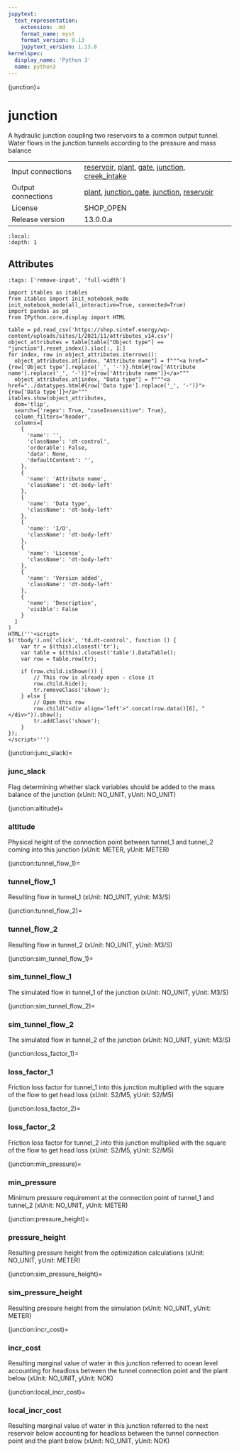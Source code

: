```yaml
---
jupytext:
  text_representation:
    extension: .md
    format_name: myst
    format_version: 0.13
    jupytext_version: 1.13.8
kernelspec:
  display_name: 'Python 3'
  name: python3
---
```


(junction)=
# junction
A hydraulic junction coupling two reservoirs to a common output tunnel. Water flows in the junction tunnels according to the pressure and mass balance

|   |   |
|---|---|
|Input connections|<a href="reservoir.html">reservoir</a>, <a href="plant.html">plant</a>, <a href="gate.html">gate</a>, <a href="junction.html">junction</a>, <a href="creek_intake.html">creek_intake</a>|
|Output connections|<a href="plant.html">plant</a>, <a href="junction_gate.html">junction_gate</a>, <a href="junction.html">junction</a>, <a href="reservoir.html">reservoir</a>|
|License|SHOP_OPEN|
|Release version|13.0.0.a|

```{contents}
:local:
:depth: 1
```







## Attributes
```{code-cell} ipython3
:tags: ['remove-input', 'full-width']

import itables as itables
from itables import init_notebook_mode
init_notebook_mode(all_interactive=True, connected=True)
import pandas as pd
from IPython.core.display import HTML

table = pd.read_csv('https://shop.sintef.energy/wp-content/uploads/sites/1/2021/11/attributes_v14.csv')
object_attributes = table[table["Object type"] == "junction"].reset_index().iloc[:, 1:]
for index, row in object_attributes.iterrows():
  object_attributes.at[index, "Attribute name"] = f"""<a href="{row['Object type'].replace('_', '-')}.html#{row['Attribute name'].replace('_', '-')}">{row['Attribute name']}</a>"""
  object_attributes.at[index, "Data type"] = f"""<a href="../datatypes.html#{row['Data type'].replace('_', '-')}">{row['Data type']}</a>"""
itables.show(object_attributes,
  dom='tlip',
  search={'regex': True, "caseInsensitive": True},
  column_filters='header',
  columns=[
    {
      'name': '',
      'className': 'dt-control',
      'orderable': False,
      'data': None,
      'defaultContent': '',
    },
    {
      'name': 'Attribute name',
      'className': 'dt-body-left'
    },
    {
      'name': 'Data type',
      'className': 'dt-body-left'
    },
    {
      'name': 'I/O',
      'className': 'dt-body-left'
    },
    {
      'name': 'License',
      'className': 'dt-body-left'
    },
    {
      'name': 'Version added',
      'className': 'dt-body-left'
    },
    {
      'name': 'Description',
      'visible': False
    }
  ]
)
HTML('''<script>
$('tbody').on('click', 'td.dt-control', function () {
    var tr = $(this).closest('tr');
    var table = $(this).closest('table').DataTable();
    var row = table.row(tr);

    if (row.child.isShown()) {
        // This row is already open - close it
        row.child.hide();
        tr.removeClass('shown');
    } else {
        // Open this row
        row.child("<div align='left'>".concat(row.data()[6], "</div>")).show();
        tr.addClass('shown');
    }
});
</script>''')
```

(junction:junc_slack)=
### junc_slack
Flag determining whether slack variables should be added to the mass balance of the junction (xUnit: NO_UNIT, yUnit: NO_UNIT)


(junction:altitude)=
### altitude
Physical height of the connection point between tunnel_1 and tunnel_2 coming into this junction (xUnit: METER, yUnit: METER)


(junction:tunnel_flow_1)=
### tunnel_flow_1
Resulting flow in tunnel_1 (xUnit: NO_UNIT, yUnit: M3/S)


(junction:tunnel_flow_2)=
### tunnel_flow_2
Resulting flow in tunnel_2 (xUnit: NO_UNIT, yUnit: M3/S)


(junction:sim_tunnel_flow_1)=
### sim_tunnel_flow_1
The simulated flow in tunnel_1 of the junction (xUnit: NO_UNIT, yUnit: M3/S)


(junction:sim_tunnel_flow_2)=
### sim_tunnel_flow_2
The simulated flow in tunnel_2 of the junction (xUnit: NO_UNIT, yUnit: M3/S)


(junction:loss_factor_1)=
### loss_factor_1
Friction loss factor for tunnel_1 into this junction multiplied with the square of the flow to get head loss (xUnit: S2/M5, yUnit: S2/M5)


(junction:loss_factor_2)=
### loss_factor_2
Friction loss factor for tunnel_2 into this junction multiplied with the square of the flow to get head loss (xUnit: S2/M5, yUnit: S2/M5)


(junction:min_pressure)=
### min_pressure
Minimum pressure requirement at the connection point of tunnel_1 and tunnel_2 (xUnit: NO_UNIT, yUnit: METER)


(junction:pressure_height)=
### pressure_height
Resulting pressure height from the optimization calculations (xUnit: NO_UNIT, yUnit: METER)


(junction:sim_pressure_height)=
### sim_pressure_height
Resulting pressure height from the simulation (xUnit: NO_UNIT, yUnit: METER)


(junction:incr_cost)=
### incr_cost
Resulting marginal value of water in this junction referred to ocean level accounting for headloss between the tunnel connection point and the plant below (xUnit: NO_UNIT, yUnit: NOK)


(junction:local_incr_cost)=
### local_incr_cost
Resulting marginal value of water  in this junction referred to the next reservoir below accounting for headloss between the tunnel connection point and the plant below (xUnit: NO_UNIT, yUnit: NOK)


